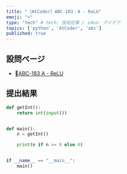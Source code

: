 ```yaml
---
title: "［AtCoder］ABC-183｜A - ReLU"
emoji: "⌨️"
type: "tech" # tech: 技術記事 / idea: アイデア
topics: ['python', 'AtCoder', 'abc']
published: true
---
```


## 設問ページ

- 🔗[ABC-183 A - ReLU](https://atcoder.jp/contests/abc183/tasks/abc183_a)

## 提出結果

```python
def getInt():
    return int(input())


def main():
    n = getInt()

    print(n if n >= 0 else 0)


if __name__ == "__main__":
    main()
```
